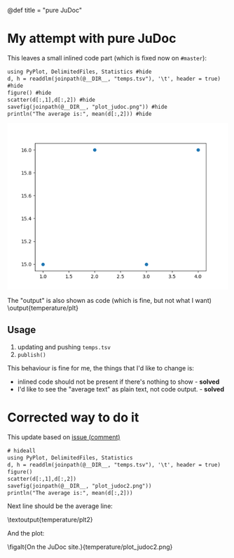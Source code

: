 @def title = "pure JuDoc"

# My attempt with pure JuDoc

This leaves a small inlined code part (which is fixed now on `#master`):

```julia:temperature/plt
using PyPlot, DelimitedFiles, Statistics #hide
d, h = readdlm(joinpath(@__DIR__, "temps.tsv"), '\t', header = true) #hide
figure() #hide
scatter(d[:,1],d[:,2]) #hide
savefig(joinpath(@__DIR__, "plot_judoc.png")) #hide
println("The average is:", mean(d[:,2])) #hide
```

![the plot](/assets/temperature/plot_judoc.png)

The "output" is also shown as code (which is fine, but not what I want)
\output{temperature/plt}

## Usage

1. updating and pushing `temps.tsv`
2. `publish()`

This behaviour is fine for me, the things that I'd like to change is:
* inlined code should not be present if there's nothing to show - **solved**
* I'd like to see the "average text" as plain text, not code output. - **solved**

# Corrected way to do it

This update based on [issue (comment)](https://github.com/tlienart/JuDoc.jl/issues/182#issuecomment-503973974)

```julia:temperature/plt2
# hideall
using PyPlot, DelimitedFiles, Statistics
d, h = readdlm(joinpath(@__DIR__, "temps.tsv"), '\t', header = true)
figure()
scatter(d[:,1],d[:,2])
savefig(joinpath(@__DIR__, "plot_judoc2.png"))
println("The average is:", mean(d[:,2]))
```
Next line should be the average line:

\textoutput{temperature/plt2}

And the plot:

\figalt{On the JuDoc site.}{temperature/plot_judoc2.png}
